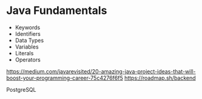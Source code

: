 # Java Fundamentals
  
- Keywords    
- Identifiers        
- Data Types       
- Variables       
- Literals      
- Operators  
   
 
https://medium.com/javarevisited/20-amazing-java-project-ideas-that-will-boost-your-programming-career-75c4276f6f5
https://roadmap.sh/backend

PostgreSQL 
  
        
   
      
     
  
